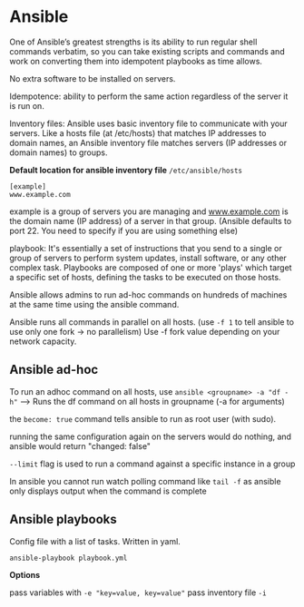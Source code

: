 # Ansible

One of Ansible’s greatest strengths is its ability to run regular shell commands verbatim, so you can take existing scripts and commands and work on converting them into idempotent playbooks as time allows.

No extra software to be installed on servers.

Idempotence: ability to perform the same action regardless of the server it is run on.

Inventory files: Ansible uses basic inventory file to communicate with your servers. Like a hosts file (at /etc/hosts) that matches IP addresses to domain names, an Ansible inventory file matches servers (IP addresses or domain names) to groups.

**Default location for ansible inventory file** `/etc/ansible/hosts`

```
[example]
www.example.com
```

example is a group of servers you are managing and www.example.com is the domain name (IP address) of a server in that group. (Ansible defaults to port 22. You need to specify if you are using something else)

playbook:  It's essentially a set of instructions that you send to a single or group of servers to perform system updates, install software, or any other complex task. Playbooks are composed of one or more 'plays' which target a specific set of hosts, defining the tasks to be executed on those hosts.

Ansible allows admins to run ad-hoc commands on hundreds of machines at the same time using the ansible command.

Ansible runs all commands in parallel on all hosts. (use `-f 1` to tell ansible to use only one fork -> no parallelism) Use -f fork value depending on your network capacity.

## Ansible ad-hoc

To run an adhoc command on all hosts, use `ansible <groupname> -a "df -h"` --> Runs the df command on all hosts in groupname (-a for arguments)

the `become: true` command tells ansible to run as root user (with sudo).

running the same configuration again on the servers would do nothing, and ansible would return "changed: false"

`--limit` flag is used to run a command against a specific instance in a group

In ansible you cannot run watch polling command like `tail -f` as ansible only displays output when the command is complete

## Ansible playbooks

Config file with a list of tasks. Written in yaml. 

`ansible-playbook playbook.yml`

**Options**

pass variables with `-e "key=value, key=value"`
pass inventory file `-i`